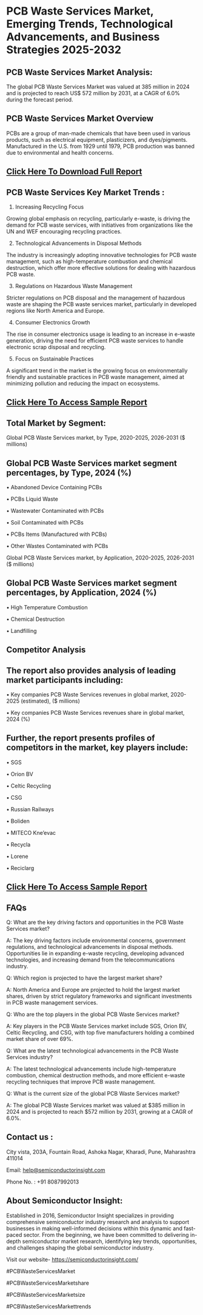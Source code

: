 PCB Waste Services Market, Emerging Trends, Technological Advancements, and Business Strategies 2025-2032
=
PCB Waste Services Market Analysis:
-
The global PCB Waste Services Market was valued at 385 million in 2024 and is projected to reach US$ 572 million by 2031, at a CAGR of 6.0% during the forecast period.

PCB Waste Services Market Overview
-
PCBs are a group of man-made chemicals that have been used in various products, such as electrical equipment, plasticizers, and dyes/pigments. Manufactured in the U.S. from 1929 until 1979, PCB production was banned due to environmental and health concerns.

[Click Here To Download Full Report](https://semiconductorinsight.com/report/pcb-waste-services-market/)
-
PCB Waste Services Key Market Trends  :
-
1.	Increasing Recycling Focus

Growing global emphasis on recycling, particularly e-waste, is driving the demand for PCB waste services, with initiatives from organizations like the UN and WEF encouraging recycling practices.

2.	Technological Advancements in Disposal Methods

The industry is increasingly adopting innovative technologies for PCB waste management, such as high-temperature combustion and chemical destruction, which offer more effective solutions for dealing with hazardous PCB waste.

3.	Regulations on Hazardous Waste Management

Stricter regulations on PCB disposal and the management of hazardous waste are shaping the PCB waste services market, particularly in developed regions like North America and Europe.

4.	Consumer Electronics Growth

The rise in consumer electronics usage is leading to an increase in e-waste generation, driving the need for efficient PCB waste services to handle electronic scrap disposal and recycling.

5.	Focus on Sustainable Practices

A significant trend in the market is the growing focus on environmentally friendly and sustainable practices in PCB waste management, aimed at minimizing pollution and reducing the impact on ecosystems.

[Click Here To Access Sample Report](https://semiconductorinsight.com/download-sample-report/?product_id=90851)
-
Total Market by Segment:
-
Global PCB Waste Services market, by Type, 2020-2025, 2026-2031 ($ millions)

Global PCB Waste Services market segment percentages, by Type, 2024 (%)
-
•	Abandoned Device Containing PCBs

•	PCBs Liquid Waste

•	Wastewater Contaminated with PCBs

•	Soil Contaminated with PCBs

•	PCBs Items (Manufactured with PCBs)

•	Other Wastes Contaminated with PCBs

Global PCB Waste Services market, by Application, 2020-2025, 2026-2031 ($ millions)

Global PCB Waste Services market segment percentages, by Application, 2024 (%)
-
•	High Temperature Combustion

•	Chemical Destruction

•	Landfilling

Competitor Analysis
-
The report also provides analysis of leading market participants including:
-
•	Key companies PCB Waste Services revenues in global market, 2020-2025 (estimated), ($ millions)

•	Key companies PCB Waste Services revenues share in global market, 2024 (%)

Further, the report presents profiles of competitors in the market, key players include:
-
•	SGS

•	Orion BV

•	Celtic Recycling

•	CSG

•	Russian Railways

•	Boliden

•	MITECO Kne’evac

•	Recycla

•	Lorene

•	Reciclarg

[Click Here To Access Sample Report](https://semiconductorinsight.com/download-sample-report/?product_id=90851)
-
FAQs
-
Q: What are the key driving factors and opportunities in the PCB Waste Services market?

A: The key driving factors include environmental concerns, government regulations, and technological advancements in disposal methods. Opportunities lie in expanding e-waste recycling, developing advanced technologies, and increasing demand from the telecommunications industry.

Q: Which region is projected to have the largest market share?

A: North America and Europe are projected to hold the largest market shares, driven by strict regulatory frameworks and significant investments in PCB waste management services.

Q: Who are the top players in the global PCB Waste Services market?

A: Key players in the PCB Waste Services market include SGS, Orion BV, Celtic Recycling, and CSG, with top five manufacturers holding a combined market share of over 69%.

Q: What are the latest technological advancements in the PCB Waste Services industry?

A: The latest technological advancements include high-temperature combustion, chemical destruction methods, and more efficient e-waste recycling techniques that improve PCB waste management.

Q: What is the current size of the global PCB Waste Services market?

A: The global PCB Waste Services market was valued at $385 million in 2024 and is projected to reach $572 million by 2031, growing at a CAGR of 6.0%.

Contact us : 
-
City vista, 203A, Fountain Road, Ashoka Nagar, Kharadi, Pune, Maharashtra 411014

Email: help@semiconductorinsight.com

Phone No. : +91 8087992013

About Semiconductor Insight:
-
Established in 2016, Semiconductor Insight specializes in providing comprehensive semiconductor industry research and analysis to support businesses in making well-informed decisions within this dynamic and fast-paced sector. From the beginning, we have been committed to delivering in-depth semiconductor market research, identifying key trends, opportunities, and challenges shaping the global semiconductor industry.

Visit our website- https://semiconductorinsight.com/

#PCBWasteServicesMarket 

#PCBWasteServicesMarketshare

#PCBWasteServicesMarketsize

#PCBWasteServicesMarkettrends 
 
 

